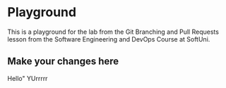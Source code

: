 # Playground
This is a playground for the lab from the Git Branching and Pull Requests lesson from the Software Engineering and DevOps Course at SoftUni.

## Make your changes here
Hello" YUrrrrr
